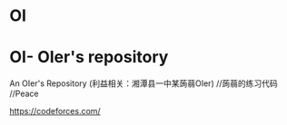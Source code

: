 # OI
# OI- OIer's repository

An OIer's Repository
(利益相关：湘潭县一中某蒟蒻OIer)
//蒟蒻的练习代码
//Peace

https://codeforces.com/
